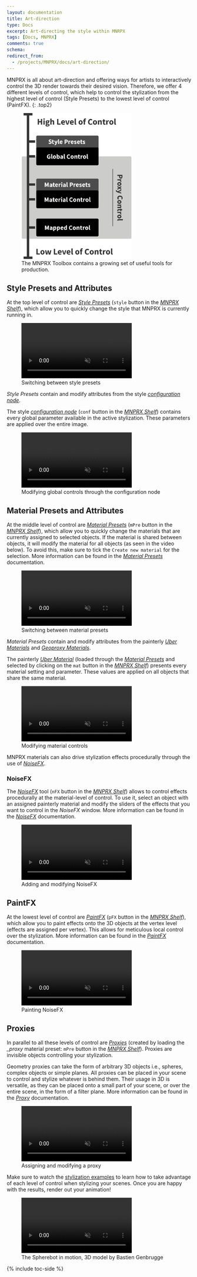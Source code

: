 ```yaml
---
layout: documentation
title: Art-direction
type: Docs
excerpt: Art-directing the style within MNRPX
tags: [Docs, MNPRX]
comments: true
schema:
redirect_from:
  - /projects/MNPRX/docs/art-direction/
---
```


MNPRX is all about art-direction and offering ways for artists to interactively control the 3D render towards their desired vision. Therefore, we offer 4 different levels of control, which help to control the stylization from the highest level of control (Style Presets) to the lowest level of control (PaintFX).
{: .top2}

<figure class="align-center">
	<img src="/images/MNPRX/art-direction/levels-of-control.svg" alt="Levels of Control" style="max-width:300px;">
	<figcaption>The MNPRX Toolbox contains a growing set of useful tools for production.</figcaption>
</figure>

## Style Presets and Attributes
At the top level of control are [_Style Presets_](../style-presets/) (`style` button in the [_MNPRX Shelf_](../shelf/)), which allow you to quickly change the style that MNPRX is currently running in.

<figure class="pull-center">
 <video autoplay loop muted playsinline style="max-width:450px">
   <source src="/images/MNPRX/art-direction/presets.mp4" type="video/mp4">
 </video>
 <figcaption>Switching between style presets</figcaption>
</figure>

_Style Presets_ contain and modify attributes from the style [_configuration node_](../conf/).

The style [_configuration node_](../conf/) (`conf` button in the [_MNPRX Shelf_](../shelf/)) contains every global parameter available in the active stylization. These parameters are applied over the entire image.

<figure class="pull-center">
 <video autoplay loop muted playsinline style="max-width:450px">
   <source src="/images/MNPRX/art-direction/global.mp4" type="video/mp4">
 </video>
 <figcaption>Modifying global controls through the configuration node</figcaption>
</figure>


## Material Presets and Attributes
At the middle level of control are [_Material Presets_](../material-presets/) (`mPre` button in the [_MNPRX Shelf_](../shelf/)), which allow you to quickly change the materials that are currently assigned to selected objects. If the material is shared between objects, it will modify the material for all objects (as seen in the video below). To avoid this, make sure to tick the `Create new material` for the selection. More information can be found in the [_Material Presets_](../material-presets/) documentation.

<figure class="pull-center">
 <video autoplay loop muted playsinline style="max-width:450px">
   <source src="/images/MNPRX/art-direction/material-presets.mp4" type="video/mp4">
 </video>
 <figcaption>Switching between material presets</figcaption>
</figure>

_Material Presets_ contain and modify attributes from the painterly [_Uber Materials_](../uber/) and [_Geoproxy Materials_](../proxy).

The painterly [_Uber Material_](../uber/) (loaded through the [_Material Presets_](../material-presets/) and selected by clicking on the `mat` button in the [_MNPRX Shelf_](../shelf/)) presents every material setting and parameter. These values are applied on all objects that share the same material.

<figure class="pull-center">
 <video autoplay loop muted playsinline style="max-width:450px">
   <source src="/images/MNPRX/art-direction/material.mp4" type="video/mp4">
 </video>
 <figcaption>Modifying material controls</figcaption>
</figure>

MNPRX materials can also drive stylization effects procedurally through the use of [_NoiseFX_](../noisefx/).


### NoiseFX
The [_NoiseFX_](../noisefx/) tool (`nFX` button in the [_MNPRX Shelf_](../shelf/)) allows to control effects procedurally at the material-level of control. To use it, select an object with an assigned painterly material and modify the sliders of the effects that you want to control in the _NoiseFX_ window. More information can be found in the [_NoiseFX_](../noisefx/) documentation.

<figure class="pull-center">
 <video autoplay loop muted playsinline style="max-width:450px">
   <source src="/images/MNPRX/art-direction/noisefx.mp4" type="video/mp4">
 </video>
 <figcaption>Adding and modifying NoiseFX</figcaption>
</figure>


## PaintFX
At the lowest level of control are [_PaintFX_](../paintfx/) (`pFX` button in the [_MNPRX Shelf_](../shelf/)), which allow you to paint effects onto the 3D objects at the vertex level (effects are assigned per vertex). This allows for meticulous local control over the stylization. More information can be found in the [_PaintFX_](../paintfx/) documentation.

<figure class="pull-center">
 <video autoplay loop muted playsinline style="max-width:450px">
   <source src="/images/MNPRX/art-direction/paintfx.mp4" type="video/mp4">
 </video>
 <figcaption>Painting NoiseFX</figcaption>
</figure>


## Proxies
In parallel to all these levels of control are [_Proxies_](../proxy/) (created by loading the _\_proxy_ material preset: `mPre` button in the [_MNPRX Shelf_](../shelf/)). Proxies are invisible objects controlling your stylization.

Geometry proxies can take the form of arbitrary 3D objects i.e., spheres, complex objects or simple planes. All proxies can be placed in your scene to control and stylize whatever is behind them. Their usage in 3D is versatile, as they can be placed onto a small part of your scene, or over the entire scene, in the form of a filter plane. More information can be found in the [_Proxy_](../proxy/) documentation.

<figure class="pull-center">
 <video autoplay loop muted playsinline style="max-width:450px">
   <source src="/images/MNPRX/art-direction/proxies.mp4" type="video/mp4">
 </video>
 <figcaption>Assigning and modifying a proxy</figcaption>
</figure>

Make sure to watch the [stylization examples](../stylizing-scene) to learn how to take advantage of each level of control when stylizing your scenes. Once you are happy with the results, render out your animation!

<figure class="pull-center">
 <video autoplay loop muted playsinline style="max-width:450px">
   <source src="/images/MNPRX/art-direction/spherebot.mp4" type="video/mp4">
 </video>
 <figcaption>The Spherebot in motion, 3D model by Bastien Genbrugge</figcaption>
</figure>

{% include toc-side %}

